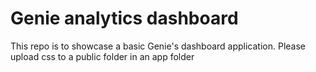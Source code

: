 # Genie analytics dashboard
This repo is to showcase a basic Genie's dashboard application. Please upload css to a public folder in an app folder
